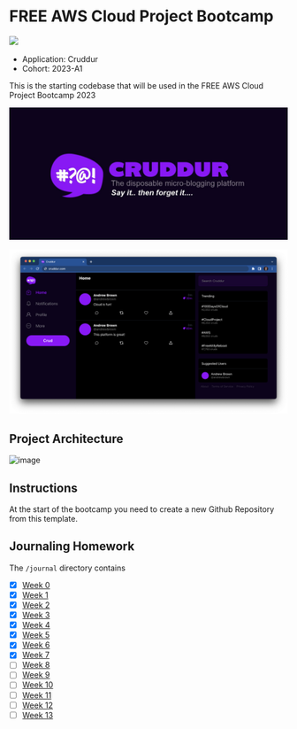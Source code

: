 # FREE AWS Cloud Project Bootcamp
<!---
useless badge
-->
![](https://codebuild.eu-south-1.amazonaws.com/badges?uuid=eyJlbmNyeXB0ZWREYXRhIjoieVBjKzBMdzRlNTVBVnZ6SFl3ZUM4TEpsOU5LRGk2ZnUzR21OQWhFSnNYSmtKd2JYbTFmQ0VzMXpOaFN6ZGpTVEUydWVBM3hFc1BQL1l4QTUvekZCMW5rPSIsIml2UGFyYW1ldGVyU3BlYyI6IllvMTIrNnNhaUUxaG1ibmQiLCJtYXRlcmlhbFNldFNlcmlhbCI6MX0%3D&branch=main)
- Application: Cruddur
- Cohort: 2023-A1

This is the starting codebase that will be used in the FREE AWS Cloud Project Bootcamp 2023

![Cruddur Graphic](_docs/assets/cruddur-banner.jpg)

![Cruddur Screenshot](_docs/assets/cruddur-screenshot.png)

## Project Architecture
![image](https://github.com/AbdassalamAhmad/aws-bootcamp-cruddur-2023/assets/83673888/bf1cba7d-d1b0-4640-b0ae-51af8413b1b9)


## Instructions

At the start of the bootcamp you need to create a new Github Repository from this template.

## Journaling Homework

The `/journal` directory contains

- [x] [Week 0](journal/week0.md)
- [x] [Week 1](journal/week1.md)
- [x] [Week 2](journal/week2.md)
- [x] [Week 3](journal/week3.md)
- [x] [Week 4](journal/week4.md)
- [x] [Week 5](journal/week5.md)
- [x] [Week 6](journal/week6.md)
- [x] [Week 7](journal/week7.md)
- [ ] [Week 8](journal/week8.md)
- [ ] [Week 9](journal/week9.md)
- [ ] [Week 10](journal/week10.md)
- [ ] [Week 11](journal/week11.md)
- [ ] [Week 12](journal/week12.md)
- [ ] [Week 13](journal/week13.md)
